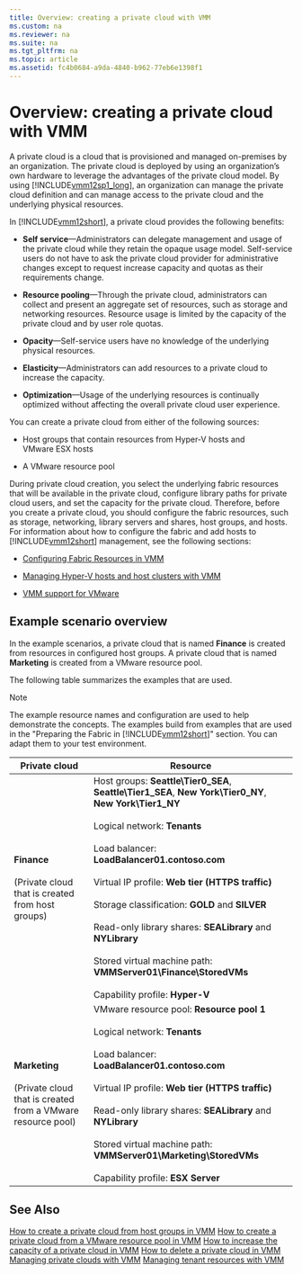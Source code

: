 ```yaml
---
title: Overview: creating a private cloud with VMM
ms.custom: na
ms.reviewer: na
ms.suite: na
ms.tgt_pltfrm: na
ms.topic: article
ms.assetid: fc4b0684-a9da-4840-b962-77eb6e1398f1
---
```

# Overview: creating a private cloud with VMM
A private cloud is a cloud that is provisioned and managed on\-premises by an organization. The private cloud is deployed by using an organization’s own hardware to leverage the advantages of the private cloud model. By using [!INCLUDE[vmm12sp1_long](./Token/vmm12sp1_long_md.md)], an organization can manage the private cloud definition and can manage access to the private cloud and the underlying physical resources.

In [!INCLUDE[vmm12short](./Token/vmm12short_md.md)], a private cloud provides the following benefits:

-   **Self service**—Administrators can delegate management and usage of the private cloud while they retain the opaque usage model. Self\-service users do not have to ask the private cloud provider for administrative changes except to request increase capacity and quotas as their requirements change.

-   **Resource pooling**—Through the private cloud, administrators can collect and present an aggregate set of resources, such as storage and networking resources. Resource usage is limited by the capacity of the private cloud and by user role quotas.

-   **Opacity**—Self\-service users have no knowledge of the underlying physical resources.

-   **Elasticity**—Administrators can add resources to a private cloud to increase the capacity.

-   **Optimization**—Usage of the underlying resources is continually optimized without affecting the overall private cloud user experience.

You can create a private cloud from either of the following sources:

-   Host groups that contain resources from Hyper\-V hosts and VMware ESX hosts

-   A VMware resource pool

During private cloud creation, you select the underlying fabric resources that will be available in the private cloud, configure library paths for private cloud users, and set the capacity for the private cloud. Therefore, before you create a private cloud, you should configure the fabric resources, such as storage, networking, library servers and shares, host groups, and hosts. For information about how to configure the fabric and add hosts to [!INCLUDE[vmm12short](./Token/vmm12short_md.md)] management, see the following sections:

-   [Configuring Fabric Resources in VMM](assetId:///16125788-949e-4caf-a323-a38a224bf2b9)

-   [Managing Hyper-V hosts and host clusters with VMM](./Managing-Hyper-V-hosts-and-host-clusters-with-VMM.md)

-   [VMM support for VMware](./VMM-support-for-VMware.md)

## Example scenario overview
In the example scenarios, a private cloud that is named **Finance** is created from resources in configured host groups. A private cloud that is named **Marketing** is created from a VMware resource pool.

The following table summarizes the examples that are used.

> [!NOTE]
> The example resource names and configuration are used to help demonstrate the concepts. The examples build from examples that are used in the "Preparing the Fabric in [!INCLUDE[vmm12short](./Token/vmm12short_md.md)]" section. You can adapt them to your test environment.

|Private cloud|Resource|
|-----------------|------------|
|**Finance**<br /><br />\(Private cloud that is created from host groups\)|Host groups: **Seattle\\Tier0\_SEA**, **Seattle\\Tier1\_SEA**, **New York\\Tier0\_NY**, **New York\\Tier1\_NY**<br /><br />Logical network: **Tenants**<br /><br />Load balancer: **LoadBalancer01.contoso.com**<br /><br />Virtual IP profile: **Web tier \(HTTPS traffic\)**<br /><br />Storage classification: **GOLD** and **SILVER**<br /><br />Read\-only library shares: **SEALibrary** and **NYLibrary**<br /><br />Stored virtual machine path: **VMMServer01\\Finance\\StoredVMs**<br /><br />Capability profile: **Hyper\-V**|
|**Marketing**<br /><br />\(Private cloud that is created from a VMware resource pool\)|VMware resource pool: **Resource pool 1**<br /><br />Logical network: **Tenants**<br /><br />Load balancer: **LoadBalancer01.contoso.com**<br /><br />Virtual IP profile: **Web tier \(HTTPS traffic\)**<br /><br />Read\-only library shares: **SEALibrary** and **NYLibrary**<br /><br />Stored virtual machine path: **VMMServer01\\Marketing\\StoredVMs**<br /><br />Capability profile: **ESX Server**|

## See Also
[How to create a private cloud from host groups in VMM](./How-to-create-a-private-cloud-from-host-groups-in-VMM.md)
[How to create a private cloud from a VMware resource pool in VMM](./How-to-create-a-private-cloud-from-a-VMware-resource-pool-in-VMM.md)
[How to increase the capacity of a private cloud in VMM](./How-to-increase-the-capacity-of-a-private-cloud-in-VMM.md)
[How to delete a private cloud in VMM](./How-to-delete-a-private-cloud-in-VMM.md)
[Managing private clouds with VMM](./Managing-private-clouds-with-VMM.md)
[Managing tenant resources with VMM](./Managing-tenant-resources-with-VMM.md)



